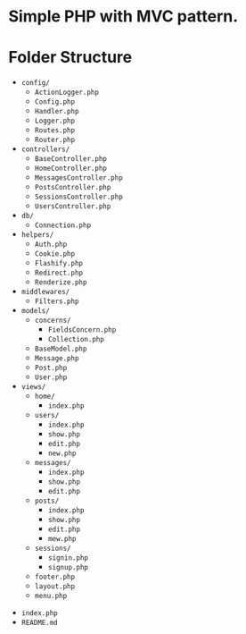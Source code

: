 # Simple PHP with MVC pattern.

# Folder Structure

- `config/`
    * `ActionLogger.php`
    * `Config.php`
    * `Handler.php`
    * `Logger.php`
    * `Routes.php`
    * `Router.php`
- `controllers/`
    * `BaseController.php`
    * `HomeController.php`
    * `MessagesController.php`
    * `PostsController.php`
    * `SessionsController.php`
    * `UsersController.php`
- `db/`
    * `Connection.php`
- `helpers/`
    * `Auth.php`
    * `Cookie.php`
    * `Flashify.php`
    * `Redirect.php`
    * `Renderize.php`
- `middlewares/`
    * `Filters.php`
- `models/`
    * `concerns/`
        * `FieldsConcern.php`
        * `Collection.php`
    * `BaseModel.php`
    * `Message.php`
    * `Post.php`
    * `User.php`
- `views/`
    - `home/`
        * `index.php`
    - `users/`
        * `index.php`
        * `show.php`
        * `edit.php`
        * `new.php`
    - `messages/`
        * `index.php`
        * `show.php`
        * `edit.php`
    - `posts/`
        * `index.php`
        * `show.php`
        * `edit.php`
        * `mew.php`
    - `sessions/`
        * `signin.php`
        * `signup.php`
    * `footer.php`
    * `layout.php`
    * `menu.php`
* `index.php`
* `README.md`
